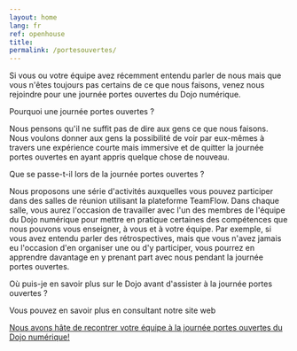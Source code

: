 ```yaml
---
layout: home
lang: fr
ref: openhouse
title:  
permalink: /portesouvertes/
---
```


Si vous ou votre équipe avez récemment entendu parler de nous mais que vous n'êtes toujours pas certains de ce que nous faisons, venez nous rejoindre pour une journée portes ouvertes du Dojo numérique.

Pourquoi une journée portes ouvertes ?

Nous pensons qu'il ne suffit pas de dire aux gens ce que nous faisons. Nous voulons donner aux gens la possibilité de voir par eux-mêmes à travers une expérience courte mais immersive et de quitter la journée portes ouvertes en ayant appris quelque chose de nouveau.

Que se passe-t-il lors de la journée portes ouvertes ?

Nous proposons une série d'activités auxquelles vous pouvez participer dans des salles de réunion utilisant la plateforme TeamFlow. Dans chaque salle, vous aurez l'occasion de travailler avec l'un des membres de l'équipe du Dojo numérique pour mettre en pratique certaines des compétences que nous pouvons vous enseigner, à vous et à votre équipe. Par exemple, si vous avez entendu parler des rétrospectives, mais que vous n'avez jamais eu l'occasion d'en organiser une ou d'y participer, vous pourrez en apprendre davantage en y prenant part avec nous pendant la journée portes ouvertes.

Où puis-je en savoir plus sur le Dojo avant d'assister à la journée portes ouvertes ?

Vous pouvez en savoir plus en consultant notre site web <a href="{{ site.data.i18n[page.lang].learn_url | default: site.data.i18n.en.learn_url }}" aria-label="{{ site.data.i18n[page.lang].here | default: site.data.i18n.en.here }}\">

Nous avons hâte de recontrer votre équipe à la journée portes ouvertes du Dojo numérique!